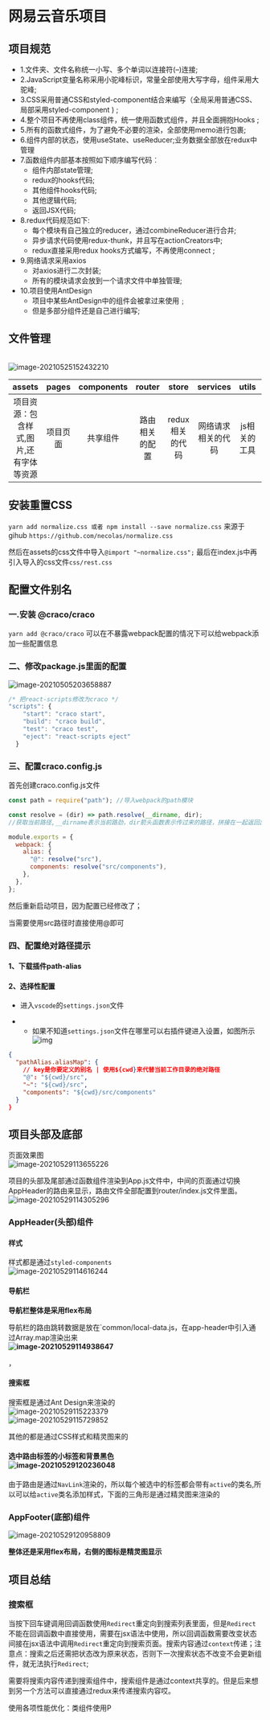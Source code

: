 # 网易云音乐项目

## 项目规范

* 1.文件夹、文件名称统一小写、多个单词以连接符(–)连接;
* 2.JavaScript变量名称采用小驼峰标识，常量全部使用大写字母，组件采用大驼峰;
* 3.CSS采用普通CSS和styled-component结合来编写（全局采用普通CSS、局部采用styled-component ) ;
* 4.整个项目不再使用class组件，统一使用函数式组件，并且全面拥抱Hooks ;
* 5.所有的函数式组件，为了避免不必要的渲染，全部使用memo进行包裹;
* 6.组件内部的状态，使用useState、useReducer;业务数据全部放在redux中管理
* 7.函数组件内部基本按照如下顺序编写代码︰
  * 组件内部state管理;
  * redux的hooks代码;
  * 其他组件hooks代码;
  * 其他逻辑代码;
  * 返回JSX代码;
* 8.redux代码规范如下:
  * 每个模块有自己独立的reducer，通过combineReducer进行合并;
  * 异步请求代码使用redux-thunk，并且写在actionCreators中;
  * redux直接采用redux hooks方式编写，不再使用connect ;
* 9.网络请求采用axios
  * 对axios进行二次封装;
  * 所有的模块请求会放到一个请求文件中单独管理;
* 10.项目使用AntDesign
  * 项目中某些AntDesign中的组件会被拿过来使用﹔
  * 但是多部分组件还是自己进行编写;

## 文件管理

<br>![image-20210525152432210](.\image-20210525152432210.png)

|                 assets                 |  pages   | components |     router     |      store      |      services      |    utils     |   common   |
| :------------------------------------: | :------: | :--------: | :------------: | :-------------: | :----------------: | :----------: | :--------: |
| 项目资源：包含样式,图片,还有字体等资源 | 项目页面 |  共享组件  | 路由相关的配置 | redux相关的代码 | 网络请求相关的代码 | js相关的工具 | 公共的数据 |



## 安装重置CSS

`yarn add normalize.css 或者 npm install --save normalize.css` 来源于gihub `https://github.com/necolas/normalize.css`

然后在assets的css文件中导入`@import "~normalize.css";` 最后在index.js中再引入导入的css文件`css/rest.css`

## 配置文件别名

### 一.安装 @craco/craco

`yarn add @craco/craco` 可以在不暴露webpack配置的情况下可以给webpack添加一些配置信息

### 二、修改package.js里面的配置

![image-20210505203658887](.\image-20210505203658887.png)

````js
/* 把react-scripts修改为craco */  
"scripts": {
    "start": "craco start",
    "build": "craco build",
    "test": "craco test",
    "eject": "react-scripts eject"
  }
````

### 三、配置craco.config.js

首先创建craco.config.js文件

```js
const path = require("path"); //导入webpack的path模块

const resolve = (dir) => path.resolve(__dirname, dir);
//获取当前路径,__dirname表示当前路劲，dir箭头函数表示传过来的路径，拼接在一起返回出去

module.exports = {
  webpack: {
    alias: {
      "@": resolve("src"),
      components: resolve("src/components"),
    },
  },
};
```

然后重新启动项目，因为配置已经修改了；

当需要使用src路径时直接使用@即可

### 四、配置绝对路径提示

#### 1、下载插件path-alias

#### 2、选择性配置

- 进入`vscode`的`settings.json`文件

- - 如果不知道`settings.json`文件在哪里可以右插件键进入设置，如图所示<br>![img](https://pic3.zhimg.com/80/v2-7c190ecce2d8ab633af97bd3b31f8946_720w.png)

```json
{
  "pathAlias.aliasMap": {
    // key是你要定义的别名 | 使用${cwd}来代替当前工作目录的绝对路径
    "@": "${cwd}/src",
    "~": "${cwd}/src",
    "components": "${cwd}/src/components"
  }
}
```

## 项目头部及底部

页面效果图<br>![image-20210529113655226](.\image-20210529113655226.png)

项目的头部及尾部通过函数组件渲染到App.js文件中，中间的页面通过切换AppHeader的路由来显示，路由文件全部配置到router/index.js文件里面。<br>![image-20210529114305296](.\image-20210529114305296.png)

### AppHeader(头部)组件

#### 样式

样式都是通过`styled-components`<br>![image-20210529114616244](.\image-20210529114616244.png)

#### 导航栏

**导航栏整体是采用flex布局**

导航栏的路由跳转数据是放在`common/local-data.js，在app-header中引入通过Array.map渲染出来<br>**![image-20210529114938647](.\image-20210529114938647.png)**

，

#### 搜索框

搜索框是通过Ant Design来渲染的<br>![image-20210529115223379](.\image-20210529115223379.png)<br>![image-20210529115729852](.\image-20210529115729852.png)

其他的都是通过CSS样式和精灵图来的

#### 选中路由标签的小标签和背景黑色<br>![image-20210529120236048](.\image-20210529120236048.png)

由于路由是通过`NavLink`渲染的，所以每个被选中的标签都会带有`active`的类名,所以可以给`active`类名添加样式，下面的三角形是通过精灵图来渲染的

### AppFooter(底部)组件

![image-20210529120958809](.\image-20210529120958809.png)

**整体还是采用flex布局，右侧的图标是精灵图显示**

## 

## 项目总结

### 搜索框

当按下回车键调用回调函数使用`Redirect`重定向到搜索列表里面，但是`Redirect`不能在回调函数中直接使用，需要在jsx语法中使用，所以回调函数需要改变状态间接在jsx语法中调用`Redirect`重定向到搜索页面。搜索内容通过`context`传递；注意点：搜索之后还需把状态改为原来状态，否则下一次搜索状态不改变不会更新组件，就无法执行`Redirect`;

需要将搜索内容传递到搜索组件中，搜索组件是通过context共享的。但是后来想到另一个方法可以直接通过redux来传递搜索内容哎。

使用各项性能优化：类组件使用P